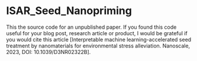 # ISAR_Seed_Nanopriming
This the source code for an unpublished paper.
If you found this code useful for your blog post, research article or product, I would be grateful if you would cite this article [Interpretable machine learning-accelerated seed treatment by nanomaterials for environmental stress alleviation. Nanoscale, 2023, DOI: 10.1039/D3NR02322B].
